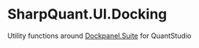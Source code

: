 SharpQuant.UI.Docking
==========================

Utility functions around [Dockpanel.Suite] for QuantStudio



[Dockpanel.Suite]:http://dockpanelsuite.com/